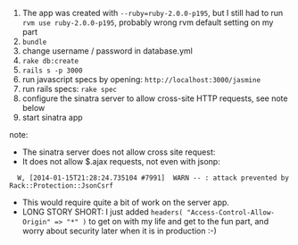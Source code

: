 1. The app was created with `--ruby=ruby-2.0.0-p195`, but I still had to run `rvm use ruby-2.0.0-p195`, probably wrong rvm default setting on my part
2. `bundle`
3. change username / password in database.yml
4. `rake db:create`
5. `rails s -p 3000`
6. run javascript specs by opening: `http://localhost:3000/jasmine`
7. run rails specs: `rake spec`
6. configure the sinatra server to allow cross-site HTTP requests, see note below
7. start sinatra app

note:
* The sinatra server does not allow cross site request:
* It does not allow $.ajax requests, not even with jsonp:
```
  W, [2014-01-15T21:28:24.735104 #7991]  WARN -- : attack prevented by Rack::Protection::JsonCsrf
```
* This would require quite a bit of work on the server app.
* LONG STORY SHORT: I just added `headers( "Access-Control-Allow-Origin" => "*" )` to get on with my life and get to the fun part, and worry about security later when it is in production :-)